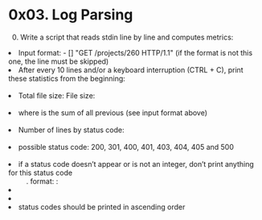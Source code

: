 <h1>0x03. Log Parsing</h1>

0. Write a script that reads stdin line by line and computes metrics:

<li>Input format: <IP Address> - [<date>] "GET /projects/260 HTTP/1.1" <status code> <file size> (if the format is not this one, the line must be skipped)</li>
<li>After every 10 lines and/or a keyboard interruption (CTRL + C), print these statistics from the beginning:</li>
&nbsp;&nbsp;&nbsp;&nbsp;<li>Total file size: File size: <total size></li>
&nbsp;&nbsp;&nbsp;&nbsp;<li>where <total size> is the sum of all previous <file size> (see input format above)</li>
&nbsp;&nbsp;&nbsp;&nbsp;<li>Number of lines by status code:</li>
&nbsp;&nbsp;&nbsp;&nbsp;&nbsp;&nbsp;&nbsp;&nbsp;<li>possible status code: 200, 301, 400, 401, 403, 404, 405 and 500</li>
&nbsp;&nbsp;&nbsp;&nbsp;&nbsp;&nbsp;&nbsp;&nbsp;<li>if a status code doesn’t appear or is not an integer, don’t print anything for this status code</li>
&nbsp;&nbsp;&nbsp;&nbsp;&nbsp;&nbsp;&nbsp;&nbsp; . format: <status code>: <number>
<li><li><li> status codes should be printed in ascending order</li></li></li>
